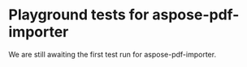 # Playground tests for aspose-pdf-importer
We are still awaiting the first test run for aspose-pdf-importer.

